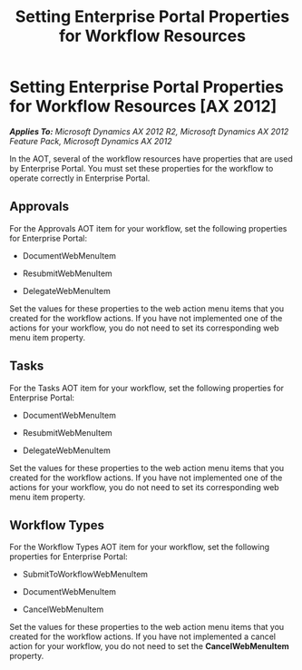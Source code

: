 ﻿---
title: Setting Enterprise Portal Properties for Workflow Resources
TOCTitle: Setting Enterprise Portal Properties for Workflow Resources
ms:assetid: ca3e2899-22d0-44c9-b208-cb08fd007ef8
ms:mtpsurl: https://msdn.microsoft.com/en-us/library/Ee677509(v=AX.60)
ms:contentKeyID: 35246140
ms.date: 11/07/2012
mtps_version: v=AX.60
---

# Setting Enterprise Portal Properties for Workflow Resources [AX 2012]


_**Applies To:** Microsoft Dynamics AX 2012 R2, Microsoft Dynamics AX 2012 Feature Pack, Microsoft Dynamics AX 2012_

In the AOT, several of the workflow resources have properties that are used by Enterprise Portal. You must set these properties for the workflow to operate correctly in Enterprise Portal.

## Approvals

For the Approvals AOT item for your workflow, set the following properties for Enterprise Portal:

  - DocumentWebMenuItem

  - ResubmitWebMenuItem

  - DelegateWebMenuItem

Set the values for these properties to the web action menu items that you created for the workflow actions. If you have not implemented one of the actions for your workflow, you do not need to set its corresponding web menu item property.

## Tasks

For the Tasks AOT item for your workflow, set the following properties for Enterprise Portal:

  - DocumentWebMenuItem

  - ResubmitWebMenuItem

  - DelegateWebMenuItem

Set the values for these properties to the web action menu items that you created for the workflow actions. If you have not implemented one of the actions for your workflow, you do not need to set its corresponding web menu item property.

## Workflow Types

For the Workflow Types AOT item for your workflow, set the following properties for Enterprise Portal:

  - SubmitToWorkflowWebMenuItem

  - DocumentWebMenuItem

  - CancelWebMenuItem

Set the values for these properties to the web action menu items that you created for the workflow actions. If you have not implemented a cancel action for your workflow, you do not need to set the **CancelWebMenuItem** property.

